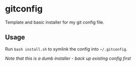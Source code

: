 # gitconfig

Template and basic installer for my git config file.

## Usage

Run `bash install.sh` to symlink the config into `~/.gitconfig`.

_Note that this is a dumb installer - back up existing config first_
